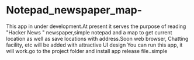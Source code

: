 # Notepad_newspaper_map-
This app in under development.At present it serves the purpose of reading "Hacker News " newspaper,simple notepad and a map to get current location as well as save locations with address.Soon web browser, Chatting facility, etc will be added with attractive UI design
You can run this app, it will work.go to the project folder and install app release file..simple
